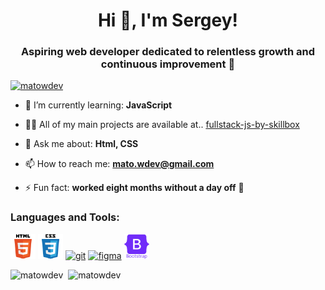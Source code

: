 <h1 align="center">Hi 👋, I'm Sergey!</h1>
<h3 align="center">Aspiring web developer dedicated to relentless growth and continuous improvement 🚀</h3>

<p align="left"><a href="https://github.com/ryo-ma/github-profile-trophy"><img src="https://github-profile-trophy.vercel.app/?username=matowdev&column=-1&theme=onedark&margin-w=15&margin-h=15&no-bg=true&title=Commits,Followers,Stars,Repositories" alt="matowdev" /></a></p>

<!-- <p align="left"> <a href="https://twitter.com/millennialll" target="blank"><img src="https://img.shields.io/twitter/follow/millennialll?logo=twitter&style=for-the-badge" alt="millennialll" /></a> </p> -->

- 🌱 I’m currently learning: **JavaScript**

- 👨‍💻 All of my main projects are available at.. [fullstack-js-by-skillbox](https://github.com/matowdev/fullstack-js-by-skillbox#fullstack-js-by-skillbox)

- 💬 Ask me about: **Html, CSS**

- 📫 How to reach me: **mato.wdev@gmail.com**

<!-- - 📄 Know about my experiences [..](..) -->

- ⚡ Fun fact: **worked eight months without a day off** 🤪

<!-- <h3 align="left">Connect with me:</h3>
<p align="left">
<a href="https://linkedin.com/in/mato" target="blank"><img align="center" src="https://raw.githubusercontent.com/rahuldkjain/github-profile-readme-generator/master/src/images/icons/Social/linked-in-alt.svg" alt="mato" height="30" width="40" /></a>
<a href="https://dev.to/mato" target="blank"><img align="center" src="https://raw.githubusercontent.com/rahuldkjain/github-profile-readme-generator/master/src/images/icons/Social/devto.svg" alt="mato" height="30" width="40" /></a>
<a href="https://twitter.com/millennialll" target="blank"><img align="center" src="https://raw.githubusercontent.com/rahuldkjain/github-profile-readme-generator/master/src/images/icons/Social/twitter.svg" alt="millennialll" height="30" width="40" /></a>
<a href="https://stackoverflow.com/users/15590921" target="blank"><img align="center" src="https://raw.githubusercontent.com/rahuldkjain/github-profile-readme-generator/master/src/images/icons/Social/stack-overflow.svg" alt="15590921" height="30" width="40" /></a>
<a href="https://codepen.io/mato" target="blank"><img align="center" src="https://raw.githubusercontent.com/rahuldkjain/github-profile-readme-generator/master/src/images/icons/Social/codepen.svg" alt="mato" height="30" width="40" /></a>
</p> -->

<h3 align="left">Languages and Tools:</h3>
<p align="left"> 
<a href="https://www.w3.org/html/" target="_blank" rel="noreferrer"> <img src="https://raw.githubusercontent.com/devicons/devicon/master/icons/html5/html5-original-wordmark.svg" alt="html5" width="40" height="40"/></a>
<a href="https://www.w3schools.com/css/" target="_blank" rel="noreferrer"> <img src="https://raw.githubusercontent.com/devicons/devicon/master/icons/css3/css3-original-wordmark.svg" alt="css3" width="40" height="40"/></a>
<a href="https://git-scm.com/" target="_blank" rel="noreferrer"> <img src="https://www.vectorlogo.zone/logos/git-scm/git-scm-icon.svg" alt="git" width="40" height="40"/></a>  
<a href="https://www.figma.com/" target="_blank" rel="noreferrer"> <img src="https://www.vectorlogo.zone/logos/figma/figma-icon.svg" alt="figma" width="40" height="40"/></a>
<a href="https://getbootstrap.com" target="_blank" rel="noreferrer"> <img src="https://raw.githubusercontent.com/devicons/devicon/master/icons/bootstrap/bootstrap-plain-wordmark.svg" alt="bootstrap" width="40" height="40"/></a>
</p>

<div>
<p><img height="170" align="left" src="https://github-readme-stats.vercel.app/api?username=matowdev&show_icons=true&locale=en" alt="matowdev" /></p>
<p>&nbsp;&nbsp;<img height="170" src="https://github-readme-stats.vercel.app/api/top-langs?username=matowdev&show_icons=true&locale=en&layout=compact" alt="matowdev" /></p>
</div>
